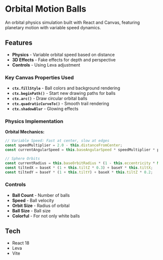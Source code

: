 # Orbital Motion Balls

An orbital physics simulation built with React and Canvas, featuring planetary motion with variable speed dynamics.

## Features

- **Physics** - Variable orbital speed based on distance
- **3D Effects** - Fake effects for depth and perspective
- **Controls** - Using Leva adjustment

### Key Canvas Properties Used

- **`ctx.fillStyle`** - Ball colors and background rendering
- **`ctx.beginPath()`** - Start new drawing paths for balls
- **`ctx.arc()`** - Draw circular orbital balls
- **`ctx.quadraticCurveTo()`** - Smooth trail rendering 
- **`ctx.shadowBlur`** - Glowing effects

### Physics Implementation
**Orbital Mechanics:**
```javascript
// Variable Speed: Fast at center, slow at edges
const speedMultiplier = 2.0 - this.distanceFromCenter;
const currentAngularSpeed = this.baseAngularSpeed * speedMultiplier * params.speed;

// Sphere Orbits 
const currentRadius = this.baseOrbitRadius * (1 - this.eccentricity * Math.cos(this.angle));
const tiltedX = baseX * (1 + this.tiltZ * 0.3) + baseY * this.tiltX;
const tiltedY = baseY * (1 + this.tiltY) + baseX * this.tiltZ * 0.2;
```

### Controls
- **Ball Count** - Number of balls
- **Speed** - Ball velocity
- **Orbit Size** - Radius of orbital
- **Ball Size** - Ball size
- **Colorful** - For not only white balls


## Tech
- React 18
- Leva 
- Vite
